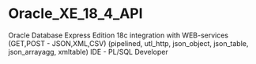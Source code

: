 # Oracle_XE_18_4_API
Oracle Database Express Edition 18c integration with WEB-services (GET,POST - JSON,XML,CSV) (pipelined, utl_http, json_object, json_table, json_arrayagg, xmltable)
IDE - PL/SQL Developer
